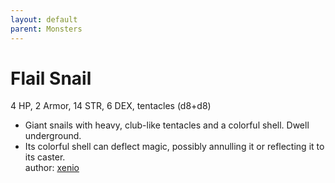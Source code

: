 ```yaml
---
layout: default
parent: Monsters 
--- 
```

# Flail Snail
4 HP, 2 Armor, 14 STR, 6 DEX, tentacles (d8+d8)  
- Giant snails with heavy, club-like tentacles and a colorful shell.   Dwell underground.  
- Its colorful shell can deflect magic, possibly annulling it or reflecting it to its caster.  
author: [xenio](https://xenioinabottle.blogspot.com) 
